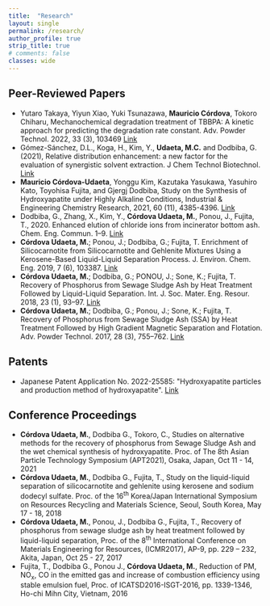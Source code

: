 ```yaml
---
title:  "Research"
layout: single
permalink: /research/
author_profile: true
strip_title: true
# comments: false
classes: wide
---
```

## Peer-Reviewed Papers
- Yutaro Takaya, Yiyun Xiao, Yuki Tsunazawa, **Mauricio Córdova**, Tokoro Chiharu, Mechanochemical degradation treatment of TBBPA: A kinetic approach for predicting the degradation rate constant. Adv. Powder Technol. 2022, 33 (3), 103469 [Link](https://doi.org/10.1016/j.apt.2022.103469)
- Gómez-Sánchez, D.L., Koga, H., Kim, Y., **Udaeta, M.C.** and Dodbiba, G. (2021), Relative distribution enhancement: a new factor for the evaluation of synergistic solvent extraction. J Chem Technol Biotechnol. [Link](https://doi.org/10.1002/jctb.6831)
- **Mauricio Córdova-Udaeta**, Yonggu Kim, Kazutaka Yasukawa, Yasuhiro Kato, Toyohisa Fujita, and Gjergj Dodbiba, Study on the Synthesis of Hydroxyapatite under Highly Alkaline Conditions, Industrial & Engineering Chemistry Research, 2021, 60 (11), 4385-4396. [Link](https://doi.org/10.1021/acs.iecr.0c05969)
- Dodbiba, G., Zhang, X., Kim, Y., **Córdova Udaeta, M.**, Ponou, J., Fujita, T., 2020. Enhanced elution of chloride ions from incinerator bottom ash. Chem. Eng. Commun. 1–9. [Link](https://doi.org/10.1080/00986445.2020.1811698)
- **Córdova Udaeta, M.**; Ponou, J.; Dodbiba, G.; Fujita, T. Enrichment of Silicocarnotite from Silicocarnotite
and Gehlenite Mixtures Using a Kerosene-Based Liquid-Liquid Separation Process. J. Environ. Chem. Eng.
2019, 7 (6), 103387. [Link](https://doi.org/10.1016/j.jece.2019.103387)
- **Córdova Udaeta, M.**; Dodbiba, G.; PONOU, J.; Sone, K.; Fujita, T. Recovery of Phosphorus from Sewage
Sludge Ash by Heat Treatment Followed by Liquid-Liquid Separation. Int. J. Soc. Mater. Eng. Resour.
2018, 23 (1), 93–97. [Link](https://doi.org/10.5188/ijsmer.23.93)
- **Córdova Udaeta, M.**; Dodbiba, G.; Ponou, J.; Sone, K.; Fujita, T. Recovery of Phosphorus from Sewage
Sludge Ash (SSA) by Heat Treatment Followed by High Gradient Magnetic Separation and Flotation. Adv.
Powder Technol. 2017, 28 (3), 755–762. [Link](https://doi.org/10.1016/j.apt.2016.11.023)

## Patents
- Japanese Patent Application No. 2022-25585: "Hydroxyapatite particles and production method of hydroxyapatite". [Link](https://www.j-platpat.inpit.go.jp/c1800/PU/JP-2022-025585/692ED4E05215C781CD17D9D50D65242134FAD68B06E7C52D5AE1156F3C0362D9/11/ja)

## Conference Proceedings
- **Córdova Udaeta, M.**, Dodbiba G., Tokoro, C., Studies on alternative methods for the recovery of phosphorus from Sewage Sludge Ash and the wet chemical synthesis of hydroxyapatite. Proc. of The 8th Asian Particle Technology Symposium (APT2021), Osaka, Japan, Oct 11 - 14, 2021
- **Córdova Udaeta, M.**, Dodbiba G., Fujita, T., Study on the liquid-liquid separation of silicocarnotite
and gehlenite using kerosene and sodium dodecyl sulfate. Proc. of the 16<sup>th</sup> Korea/Japan International
Symposium on Resources Recycling and Materials Science, Seoul, South Korea, May 17 - 18, 2018
- **Córdova Udaeta, M.**, Ponou, J., Dodbiba G., Fujita, T., Recovery of phosphorus from sewage sludge
ash by heat treatment followed by liquid-liquid separation, Proc. of the 8<sup>th</sup> International Conference on
Materials Engineering for Resources, (ICMR2017), AP-9, pp. 229 – 232, Akita, Japan, Oct 25 - 27, 2017
- Fujita, T., Dodbiba G., Ponou J., **Córdova Udaeta, M.**, Reduction of PM, NO<sub>x</sub>, CO in the emitted
gas and increase of combustion efficiency using stable emulsion fuel, Proc. of ICATSD2016-ISGT-2016, pp.
1339-1346, Ho-chi Mihn City, Vietnam, 2016
